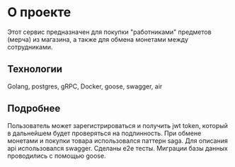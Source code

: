 # О проекте
Этот сервис предназначен для покупки "работниками" предметов (мерча) 
из магазина, а также для обмена монетами между сотрудниками.

## Технологии
Golang, postgres, gRPC, Docker, goose, swagger, air

## Подробнее
Пользователь может зарегистрироваться и получить jwt token, который в 
дальнейшем будет проверяться на подлинность. При обмене монетами и покупки товара 
использовался паттерн saga. Для описания api использовался swagger. Сделаны
e2e тесты. Миграции базы данных проводились с помощью goose.


